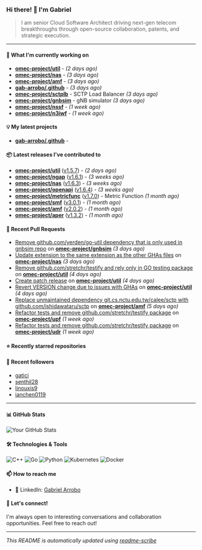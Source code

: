### Hi there! 👋 I'm Gabriel

> I am senior Cloud Software Architect driving next-gen telecom breakthroughs
through open-source collaboration, patents, and strategic execution.

---

#### 🚀 What I'm currently working on

- **[omec-project/util](https://github.com/omec-project/util)** -  *(2 days ago)*
- **[omec-project/nas](https://github.com/omec-project/nas)** -  *(3 days ago)*
- **[omec-project/amf](https://github.com/omec-project/amf)** -  *(3 days ago)*
- **[gab-arrobo/.github](https://github.com/gab-arrobo/.github)** -  *(3 days ago)*
- **[omec-project/sctplb](https://github.com/omec-project/sctplb)** - SCTP Load Balancer *(3 days ago)*
- **[omec-project/gnbsim](https://github.com/omec-project/gnbsim)** - gNB simulator *(3 days ago)*
- **[omec-project/nssf](https://github.com/omec-project/nssf)** -  *(1 week ago)*
- **[omec-project/n3iwf](https://github.com/omec-project/n3iwf)** -  *(1 week ago)*

#### 💡 My latest projects

- **[gab-arrobo/.github](https://github.com/gab-arrobo/.github)** - 

#### 📦 Latest releases I've contributed to

- **[omec-project/util](https://github.com/omec-project/util)** ([v1.5.7](https://github.com/omec-project/util/releases/tag/v1.5.7)) -  *(2 days ago)*
- **[omec-project/ngap](https://github.com/omec-project/ngap)** ([v1.6.1](https://github.com/omec-project/ngap/releases/tag/v1.6.1)) -  *(3 weeks ago)*
- **[omec-project/nas](https://github.com/omec-project/nas)** ([v1.6.3](https://github.com/omec-project/nas/releases/tag/v1.6.3)) -  *(3 weeks ago)*
- **[omec-project/openapi](https://github.com/omec-project/openapi)** ([v1.6.4](https://github.com/omec-project/openapi/releases/tag/v1.6.4)) -  *(3 weeks ago)*
- **[omec-project/metricfunc](https://github.com/omec-project/metricfunc)** ([v1.7.0](https://github.com/omec-project/metricfunc/releases/tag/v1.7.0)) - Metric Function *(1 month ago)*
- **[omec-project/smf](https://github.com/omec-project/smf)** ([v3.0.1](https://github.com/omec-project/smf/releases/tag/v3.0.1)) -  *(1 month ago)*
- **[omec-project/amf](https://github.com/omec-project/amf)** ([v2.0.2](https://github.com/omec-project/amf/releases/tag/v2.0.2)) -  *(1 month ago)*
- **[omec-project/aper](https://github.com/omec-project/aper)** ([v1.3.2](https://github.com/omec-project/aper/releases/tag/v1.3.2)) -  *(1 month ago)*

#### 🔧 Recent Pull Requests

- [Remove github.com/yerden/go-util dependency that is only used in gnbsim repo](https://github.com/omec-project/gnbsim/pull/376) on **[omec-project/gnbsim](https://github.com/omec-project/gnbsim)** *(3 days ago)*
- [Update extension to the same extension as the other GHAs files](https://github.com/omec-project/nas/pull/128) on **[omec-project/nas](https://github.com/omec-project/nas)** *(3 days ago)*
- [Remove github.com/stretchr/testify and rely only in GO testing package](https://github.com/omec-project/util/pull/201) on **[omec-project/util](https://github.com/omec-project/util)** *(4 days ago)*
- [Create patch release](https://github.com/omec-project/util/pull/199) on **[omec-project/util](https://github.com/omec-project/util)** *(4 days ago)*
- [Revert VERSION change due to issues with GHAs](https://github.com/omec-project/util/pull/198) on **[omec-project/util](https://github.com/omec-project/util)** *(4 days ago)*
- [Replace unmaintained dependency git.cs.nctu.edu.tw/calee/sctp with github.com/ishidawataru/sctp](https://github.com/omec-project/amf/pull/538) on **[omec-project/amf](https://github.com/omec-project/amf)** *(5 days ago)*
- [Refactor tests and remove github.com/stretchr/testify package](https://github.com/omec-project/upf/pull/948) on **[omec-project/upf](https://github.com/omec-project/upf)** *(1 week ago)*
- [Refactor tests and remove github.com/stretchr/testify package](https://github.com/omec-project/udr/pull/230) on **[omec-project/udr](https://github.com/omec-project/udr)** *(1 week ago)*

#### ⭐ Recently starred repositories


#### 👥 Recent followers

- [gatici](https://github.com/gatici)
- [senthil28](https://github.com/senthil28)
- [linouxis9](https://github.com/linouxis9)
- [ianchen0119](https://github.com/ianchen0119)

---

#### 📊 GitHub Stats
![Your GitHub Stats](https://github-readme-stats.vercel.app/api?username=gab-arrobo&show_icons=true&theme=radical)

#### 🛠️ Technologies & Tools
![C++](https://img.shields.io/badge/-C++-00599C?style=flat-square&logo=cplusplus&logoColor=white)
![Go](https://img.shields.io/badge/-Go-00ADD8?style=flat-square&logo=go&logoColor=white)
![Python](https://img.shields.io/badge/-Python-3776AB?style=flat-square&logo=python&logoColor=white)
![Kubernetes](https://img.shields.io/badge/-Kubernetes-326CE5?style=flat-square&logo=kubernetes&logoColor=white)
![Docker](https://img.shields.io/badge/-Docker-2496ED?style=flat-square&logo=docker&logoColor=white)

#### 📫 How to reach me
- 💼 LinkedIn: [Gabriel Arrobo](https://www.linkedin.com/in/gabrielarrobo/)

#### 💬 Let's connect!
I'm always open to interesting conversations and collaboration opportunities. Feel free to reach out!

---
*This README is automatically updated using [readme-scribe](https://github.com/muesli/readme-scribe)*


